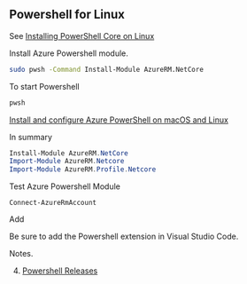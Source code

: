 ## Powershell for Linux

 See [Installing PowerShell Core on Linux](https://docs.microsoft.com/en-us/powershell/scripting/setup/installing-powershell-core-on-linux?view=powershell-6)

Install Azure Powershell module.

```bash
sudo pwsh -Command Install-Module AzureRM.NetCore
```


To start Powershell

```bash
pwsh
```


[Install and configure Azure PowerShell on macOS and Linux](https://docs.microsoft.com/en-us/powershell/azure/install-azurermps-maclinux?view=azurermps-6.1.0)

In summary

```Powershell
Install-Module AzureRM.NetCore
Import-Module AzureRM.Netcore
Import-Module AzureRM.Profile.Netcore
```

Test Azure Powershell Module

```
Connect-AzureRmAccount
```


Add

Be sure to add the Powershell extension in Visual Studio Code.

Notes.


4. [Powershell Releases](https://github.com/PowerShell/PowerShell/releases/tag/v6.1.0-preview.2)
